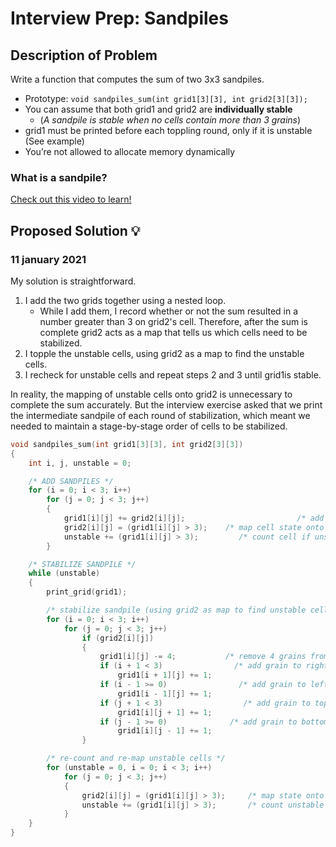 # Interview Prep: Sandpiles

## Description of Problem

Write a function that computes the sum of two 3x3 sandpiles.

* Prototype: `void sandpiles_sum(int grid1[3][3], int grid2[3][3]);`
* You can assume that both grid1 and grid2 are **individually stable**
    * (*A sandpile is stable when no cells contain more than 3 grains*)
* grid1 must be printed before each toppling round, only if it is unstable (See example)
* You’re not allowed to allocate memory dynamically

### What is a sandpile?

[Check out this video to learn!](https://intranet.hbtn.io/rltoken/UVY3WFjMmCRlLcr-B2Krug)

## Proposed Solution 💡

### 11 january 2021

My solution is straightforward.
<ol>
	<li>
		I add the two grids together using a nested loop.
		<ul>
			<li>While I add them, I record whether or not the sum resulted in a number greater than 3 on grid2's cell. Therefore, after the sum is complete grid2 acts as a map that tells us which cells need to be stabilized.</li>
		</ul>
	</li>
	<li>I topple the unstable cells, using grid2 as a map to find the unstable cells.</li>
	<li>I recheck for unstable cells and repeat steps 2 and 3 until grid1is stable.</li>
</ol>

In reality, the mapping of unstable cells onto grid2 is unnecessary to complete the sum accurately. But the interview exercise asked that we print the intermediate sandpile of each round of stabilization, which meant we needed to maintain a stage-by-stage order of cells to be stabilized.

```C++
void sandpiles_sum(int grid1[3][3], int grid2[3][3])
{
	int i, j, unstable = 0;

	/* ADD SANDPILES */
	for (i = 0; i < 3; i++)
		for (j = 0; j < 3; j++)
		{
			grid1[i][j] += grid2[i][j];                         /* add cells */
			grid2[i][j] = (grid1[i][j] > 3);    /* map cell state onto grid2 */
			unstable += (grid1[i][j] > 3);         /* count cell if unstable */
		}

	/* STABILIZE SANDPILE */
	while (unstable)
	{
		print_grid(grid1);

		/* stabilize sandpile (using grid2 as map to find unstable cells) */
		for (i = 0; i < 3; i++)
			for (j = 0; j < 3; j++)
				if (grid2[i][j])
				{
					grid1[i][j] -= 4;           /* remove 4 grains from cell */
					if (i + 1 < 3)                /* add grain to right cell */
						grid1[i + 1][j] += 1;
					if (i - 1 >= 0)                /* add grain to left cell */
						grid1[i - 1][j] += 1;
					if (j + 1 < 3)                  /* add grain to top cell */
						grid1[i][j + 1] += 1;
					if (j - 1 >= 0)              /* add grain to bottom cell */
						grid1[i][j - 1] += 1;
				}

		/* re-count and re-map unstable cells */
		for (unstable = 0, i = 0; i < 3; i++)
			for (j = 0; j < 3; j++)
			{
				grid2[i][j] = (grid1[i][j] > 3);     /* map state onto grid2 */
				unstable += (grid1[i][j] > 3);       /* count unstable cells */
			}
	}
}
